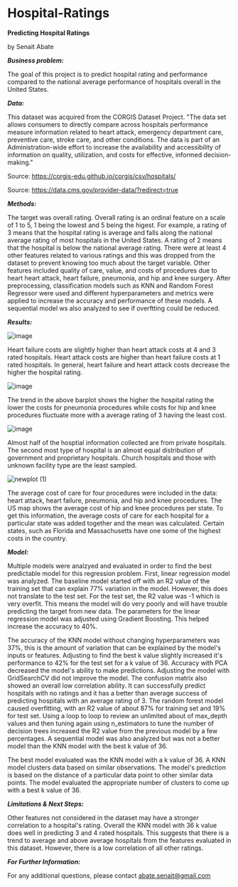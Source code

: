 # Hospital-Ratings

**Predicting Hospital Ratings**

by Senait Abate



***Business problem:***

The goal of this project is to predict hospital rating and performance compared to the national average performance of hospitals overall in the United States. 


***Data:***

This dataset was acquired from the CORGIS Dataset Project. "The data set allows consumers to directly compare across hospitals performance measure information related to heart attack, emergency department care, preventive care, stroke care, and other conditions. The data is part of an Administration-wide effort to increase the availability and accessibility of information on quality, utilization, and costs for effective, informed decision-making."

Source: https://corgis-edu.github.io/corgis/csv/hospitals/ 

Source: https://data.cms.gov/provider-data/?redirect=true 


***Methods:***

The target was overall rating. Overall rating is an ordinal feature on a scale of 1 to 5, 1 being the lowest and 5 being the higest. For example, a rating of 3 means that the hospital rating is average and falls along the national average rating of most hospitals in the United States. A rating of 2 means that the hospital is below the national average rating. There were at least 4 other features related to various ratings and this was dropped from the dataset to prevent knowing too much about the target variable. Other features included quality of care, value, and costs of procedures due to heart heart attack, heart failure, pneumonia, and hip and knee surgery. After preprocessing, classification models such as KNN and Random Forest Regressor were used and different hyperparameters and metrics were applied to increase the accuracy and performance of these models. A sequential model ws also analyzed to see if overftting could be reduced.


***Results:***

![image](https://user-images.githubusercontent.com/105686944/184013289-6752a7c5-4b35-4cc0-9c9f-b4ffe0b5097f.png)

Heart failure costs are slightly higher than heart attack costs at 4 and 3 rated hospitals. Heart attack costs are higher than heart failure costs at 1 rated hospitals. In general, heart failure and heart attack costs decrease the higher the hospital rating. 


![image](https://user-images.githubusercontent.com/105686944/184013427-d3bec044-8406-42fd-a50a-d2b317375e46.png)

The trend in the above barplot shows the higher the hospital rating the lower the costs for pneumonia procedures while costs for hip and knee procedures fluctuate more with a average rating of 3 having the least cost.


![image](https://user-images.githubusercontent.com/105686944/184040671-12b2f97e-ec04-45ef-af64-8da995ad68d7.png)


Almost half of the hosptial information collected are from private hospitals. The second most type of hospital is an almost equal distribution of government and proprietary hospitals. Church hospitals and those with unknown facility type are the least sampled.   


![newplot (1)](https://user-images.githubusercontent.com/105686944/183523089-9b1a42fa-9d71-4430-a0d9-e7cd58483735.png)

The average cost of care for four procedures were included in the data: heart attack, heart failure, pneumonia, and hip and knee procedures. The US map shows the average cost of hip and knee procedures per state. To get this information, the average costs of care for each hospital for a particular state was added together and the mean was calculated. Certain states, such as Florida and Massachusetts have one some of the highest costs in the country.


***Model:***

Multiple models were analzyed and evaluated in order to find the best predictable model for this regression problem. First, linear regression model was analyzed. The baseline model started off with an R2 value of the training set that can explain 77% variation in the model. However, this does not translate to the test set. For the test set, the R2 value was -1 which is very overfit. This means the model will do very poorly and will have trouble predicting the target from new data. The parameters for the linear regression model was adjusted using Gradient Boosting. This helped increase the accuracy to 40%.

The accuracy of the KNN model without changing hyperparameters was 37%, this is the amount of variation that can be explained by the model's inputs or features. Adjusting to find the best k value slightly increased it's performance to 42% for the test set for a k value of 36. Accuracy with PCA decreased the model's ability to make predictions. Adjusting the model with GridSearchCV did not improve the model. The confusion matrix also showed an overall low correlation ability. It can successfully predict hospitals with no ratings and it has a better than average success of predicting hospitals with an average rating of 3. The random forest model caused overfitting, with an R2 value of about 87% for training set and 19% for test set. Using a loop to loop to review an unlimited about of max_depth values and then tuning again using n_estimators to tune the number of decision trees increased the R2 value from the previous model by a few percentages. A sequential model was also analyzed but was not a better model than the KNN model with the best k value of 36.

The best model evaluated was the KNN model with a k value of 36. A KNN model clusters data based on similar observations. The model's prediction is based on the distance of a particular data point to other similar data points. The model evaluated the appropriate number of clusters to come up with a best k value of 36. 


***Limitations & Next Steps:***

Other features not considered in the dataset may have a stronger correlation to a hospital's rating. Overall the KNN model with 36 k value does well in predicting 3 and 4 rated hospitals. This suggests that there is a trend to average and above average hospitals from the features evaluated in this dataset. However, there is a low correlation of all other ratings.


***For Further Information:***

For any additional questions, please contact abate.senait@gmail.com

